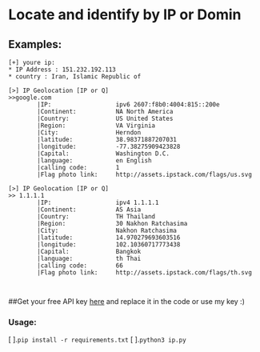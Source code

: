 # Locate and identify by IP or Domin

## Examples:
```
[+] youre ip:
* IP Address : 151.232.192.113
* country : Iran, Islamic Republic of

[>] IP Geolocation [IP or Q]
>>google.com
        |IP:                  ipv6 2607:f8b0:4004:815::200e 
        |Continent:           NA North America
        |Country:             US United States
        |Region:              VA Virginia
        |City:                Herndon
        |latitude:            38.98371887207031
        |longitude:           -77.38275909423828
        |Capital:             Washington D.C.
        |language:            en English
        |calling code:        1
        |Flag photo link:     http://assets.ipstack.com/flags/us.svg
        
[>] IP Geolocation [IP or Q]
>> 1.1.1.1
        |IP:                  ipv4 1.1.1.1 
        |Continent:           AS Asia
        |Country:             TH Thailand
        |Region:              30 Nakhon Ratchasima
        |City:                Nakhon Ratchasima
        |latitude:            14.970279693603516
        |longitude:           102.10360717773438
        |Capital:             Bangkok
        |language:            th Thai
        |calling code:        66
        |Flag photo link:     http://assets.ipstack.com/flags/th.svg
      
      
```
##Get your free API key [here](https://ipstack.com/signup/free) and replace it in the code or use my key :)


### Usage:
  [ ].`pip install -r requirements.txt`
  [ ].`python3 ip.py` 
